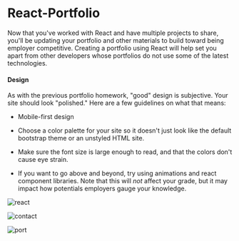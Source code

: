 # React-Portfolio

Now that you've worked with React and have multiple projects to share, you'll be updating your portfolio and other materials to build toward being employer competitive. Creating a portfolio using React will help set you apart from other developers whose portfolios do not use some of the latest technologies.

#### Design

As with the previous portfolio homework, "good" design is subjective. Your site should look
"polished." Here are a few guidelines on what that means:

* Mobile-first design

* Choose a color palette for your site so it doesn't just look like the default bootstrap theme or an unstyled HTML site.

* Make sure the font size is large enough to read, and that the colors don't cause eye strain.

* If you want to go above and beyond, try using animations and react component libraries. Note 
that this will _not_ affect your grade, but it may impact how potentials employers gauge your knowledge.



![react](https://user-images.githubusercontent.com/66528327/104081279-34d1ce80-51f3-11eb-8a93-bcb21041b85b.PNG)

![contact](https://user-images.githubusercontent.com/66528327/104082112-f212f500-51f8-11eb-94c3-26685c62a673.PNG)

![port](https://user-images.githubusercontent.com/66528327/104082116-f808d600-51f8-11eb-8f54-54528525c3bc.PNG)

